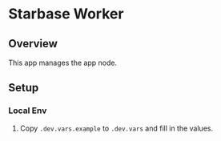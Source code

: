 # Starbase Worker

## Overview

This app manages the app node.

## Setup

### Local Env

1. Copy `.dev.vars.example` to `.dev.vars` and fill in the values.
